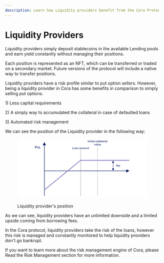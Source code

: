 ```yaml
---
description: Learn how Liquidity providers benefit from the Cora Protocol
---
```


# Liquidity Providers

Liquidity providers simply deposit stablecoins in the available Lending pools and earn yield constantly without managing their positions.

Each position is represented as an NFT, which can be transferred or traded on a secondary market. Future versions of the protocol will include a native way to transfer positions.

Liquidity providers have a risk profile similar to put option sellers. However, being a liquidity provider in Cora has some benefits in comparison to simply selling put options.&#x20;

1\) Less capital requirements

2\) A simply way to accumulated the collateral in case of defaulted loans

3\) Automated risk management

We can see the position of the Liquidity provider in the following way:

<figure><img src="../.gitbook/assets/lp-position@2x.png" alt=""><figcaption><p>Liquidity provider's position</p></figcaption></figure>

As we can see, liquidity providers have an unlimited downside and a limited upside coming from borrowing fees.

In the Cora protocol, liquidity providers take the risk of the loans, however this risk is managed and constantly monitored to help liquidity providers don't go bankrupt.

If you want to learn more about the risk management engine of Cora, please Read the Risk Management section for more information.
